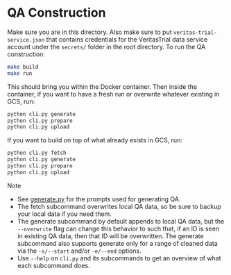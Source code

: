 # QA Construction

Make sure you are in this directory. Also make sure to put `veritas-trial-service.json` that contains credentials for the VeritasTrial data service account under the `secrets/` folder in the root directory. To run the QA construction:

```bash
make build
make run
```

This should bring you within the Docker container. Then inside the container, if you want to have a fresh run or overwrite whatever existing in GCS, run:

```bash
python cli.py generate
python cli.py prepare
python cli.py upload
```

If you want to build on top of what already exists in GCS, run:

```bash
python cli.py fetch
python cli.py generate
python cli.py prepare
python cli.py upload
```

> [!NOTE]
> - See [generate.py](./generate.py) for the prompts used for generating QA.
> - The fetch subcommand overwrites local QA data, so be sure to backup your local data if you need them.
> - The generate subcommand by default appends to local QA data, but the `--overwrite` flag can change this behavior to such that, if an ID is seen in existing QA data, then that ID will be overwritten. The generate subcommand also supports generate only for a range of cleaned data via the `-s/--start` and/or `-e/--end` options.
> - Use `--help` on `cli.py` and its subcommands to get an overview of what each subcommand does.
